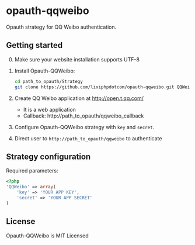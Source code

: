 opauth-qqweibo
=========
Opauth strategy for QQ Weibo authentication.

Getting started
----------------
0. Make sure your website installation supports UTF-8

1. Install Opauth-QQWeibo:
   ```bash
   cd path_to_opauth/Strategy
   git clone https://github.com/lixiphpdotcom/opauth-qqweibo.git QQWeibo
   ```
2. Create QQ Weibo application at http://open.t.qq.com/
	 - It is a web application
	 - Callback: http://path_to_opauth/qqweibo_callback

3. Configure Opauth-QQWeibo strategy with `key` and `secret`.

4. Direct user to `http://path_to_opauth/qqweibo` to authenticate

Strategy configuration
----------------------

Required parameters:

```php
<?php
'QQWeibo' => array(
	'key' => 'YOUR APP KEY',
	'secret' => 'YOUR APP SECRET'
)
```

License
---------
Opauth-QQWeibo is MIT Licensed  

